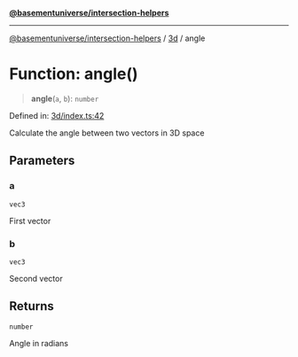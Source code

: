 [**@basementuniverse/intersection-helpers**](../../README.md)

***

[@basementuniverse/intersection-helpers](../../README.md) / [3d](../README.md) / angle

# Function: angle()

> **angle**(`a`, `b`): `number`

Defined in: [3d/index.ts:42](https://github.com/basementuniverse/intersection-helpers/blob/98a1762f467a7b92d986d7a09e3582c961f718d2/src/3d/index.ts#L42)

Calculate the angle between two vectors in 3D space

## Parameters

### a

`vec3`

First vector

### b

`vec3`

Second vector

## Returns

`number`

Angle in radians
